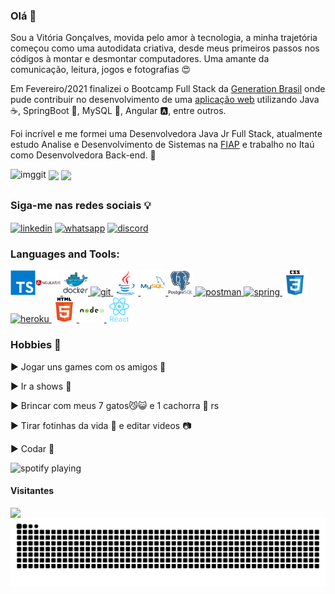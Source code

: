  ### Olá 👋

  Sou a Vitória Gonçalves, movida pelo amor à tecnologia, a minha trajetória começou como uma autodidata criativa, desde meus primeiros passos nos códigos à montar e desmontar computadores. Uma amante da comunicação, leitura, jogos e fotografias 😍
  
Em Fevereiro/2021 finalizei o Bootcamp Full Stack da [Generation Brasil](https://brazil.generation.org) onde pude contribuir no desenvolvimento de uma [aplicação web](https://recomece.herokuapp.com/#/menu) utilizando Java ☕, SpringBoot 🍃, MySQL 🐬, Angular 🅰️, entre outros. 

Foi incrível e me formei uma Desenvolvedora Java Jr Full Stack, atualmente estudo Analise e Desenvolvimento de Sistemas na [FIAP](https://www.fiap.com.br) e trabalho no Itaú como Desenvolvedora Back-end. 🚀

![imggit](https://i.imgur.com/q0WOznK.jpg)
<img height="205em"   align="center" src="https://github-readme-stats.vercel.app/api?username=VitoriaAlric&show_icons=true&theme=tokyonight&include_all_commits=true&count_private=true">
 <img height="205em" align="center" src="https://github-readme-stats.vercel.app/api/top-langs/?username=VitoriaAlric&&layout=compact&hide=shell&theme=tokyonight">
 
   ##
 <div>
  <h3 align="left">Siga-me nas redes sociais 💡 </h3>
<p align="left">
  
 <a href="https://www.linkedin.com/in/vit%C3%B3ria-alric/" target="blank"><img align="center" src="https://img.shields.io/badge/LinkedIn-0077B5?style=for-the-badge&logo=linkedin&logoColor=white" alt="linkedin" height="30" width="110" /></a>
<a href="https://api.whatsapp.com/send?phone=5511953025442" target="blank"><img align="center" src="https://img.shields.io/badge/WhatsApp-25D366?style=for-the-badge&logo=whatsapp&logoColor=white" alt="whatsapp" height="30" width="110" /></a>
<a href="https://discord.gg/Pcf7tMX6" target="blank"><img align="center" src="https://img.shields.io/badge/Discord-7289DA?style=for-the-badge&logo=discord&logoColor=white" alt="discord" height="30" width="110" /> </a> 
  </div>


<h3 align="left">Languages and Tools:</h3>
<p align="left"> <a href="https://angular.io" target="_blank"> <img src="https://raw.githubusercontent.com/devicons/devicon/master/icons/angularjs/angularjs-original-wordmark.svg" alt="angularjs" width="40" height="40"/> </a> <a href="https://www.docker.com/" target="_blank"> <img src="https://raw.githubusercontent.com/devicons/devicon/master/icons/docker/docker-original-wordmark.svg" alt="docker" width="40" height="40"/> </a> <a href="https://git-scm.com/" target="_blank"> <img src="https://www.vectorlogo.zone/logos/git-scm/git-scm-icon.svg" alt="git" width="40" height="40"/> </a> <a href="https://www.java.com" target="_blank"> <img src="https://raw.githubusercontent.com/devicons/devicon/master/icons/java/java-original.svg" alt="java" width="40" height="40"/> </a> <a href="https://www.mysql.com/" target="_blank"> <img src="https://raw.githubusercontent.com/devicons/devicon/master/icons/mysql/mysql-original-wordmark.svg" alt="mysql" width="40" height="40"/> </a> <a href="https://www.postgresql.org" target="_blank"> <img src="https://raw.githubusercontent.com/devicons/devicon/master/icons/postgresql/postgresql-original-wordmark.svg" alt="postgresql" width="40" height="40"/> </a> <a href="https://postman.com" target="_blank"> <img src="https://www.vectorlogo.zone/logos/getpostman/getpostman-icon.svg" alt="postman" width="40" height="40"/> </a> <a href="https://spring.io/" target="_blank"> <img src="https://www.vectorlogo.zone/logos/springio/springio-icon.svg" alt="spring" width="40" height="40"/> </a> <a href="https://www.typescriptlang.org/" target="_blank"> <img src="https://raw.githubusercontent.com/devicons/devicon/master/icons/typescript/typescript-original.svg" alt="typescript" width="40" height="40" align="left"> <a href="https://www.w3schools.com/css/" target="_blank"> <img src="https://raw.githubusercontent.com/devicons/devicon/master/icons/css3/css3-original-wordmark.svg" alt="css3" width="40" height="40"/> </a> <a href="https://heroku.com" target="_blank"> <img src="https://www.vectorlogo.zone/logos/heroku/heroku-icon.svg" alt="heroku" width="40" height="40"/> </a> <a href="https://www.w3.org/html/" target="_blank"> <img src="https://raw.githubusercontent.com/devicons/devicon/master/icons/html5/html5-original-wordmark.svg" alt="html5" width="40" height="40"/> </a> <a href="https://nodejs.org" target="_blank"> <img src="https://raw.githubusercontent.com/devicons/devicon/master/icons/nodejs/nodejs-original-wordmark.svg" alt="nodejs" width="40" height="40"/> </a> <a href="https://reactjs.org/" target="_blank"> <img src="https://raw.githubusercontent.com/devicons/devicon/master/icons/react/react-original-wordmark.svg" alt="react" width="40" height="40"/
/> </a> </p>

<h3>Hobbies 🎉</h3>
<p>
► Jogar uns games com os amigos 🎯</p>
<p>
► Ir a shows 🎸</p>
<p>
► Brincar com meus 7 gatos😼😺 e 1 cachorra 🐶 rs </p>
<p>
► Tirar fotinhas da vida 🌳 e editar videos 📷</p>
<p>
► Codar 🧡</p> 
<img src="https://spotify-now-playing-kappa.vercel.app/api/spotify-playing" alt=" spotify playing" width="400" />
<div>  
  <h4 align="left"> Visitantes </h4>
  <img align="left" src="https://profile-counter.glitch.me/VitoriaAlric/count.svg">
   </div> 
   
![Snake animation](https://github.com/VitoriaAlric/VitoriaAlric/blob/output/github-contribution-grid-snake.svg) </div>
